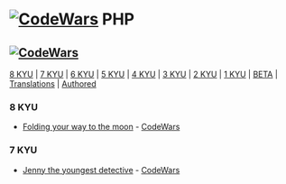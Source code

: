 # [![CodeWars](https://raw.githubusercontent.com/adrianeyre/codewars/master/Ruby/Authored/php.png)](PHP/PHP.md) PHP
## [![CodeWars](https://www.codewars.com/users/adrian.eyre/badges/large)](https://www.codewars.com/users/adrian.eyre "My Honor Badge") #

[8 KYU](#8KYU) | [7 KYU](#7KYU) | [6 KYU](#6KYU) | [5 KYU](#5KYU) | [4 KYU](#4KYU) | [3 KYU](#3KYU) | [2 KYU](#2KYU) | [1 KYU](#1KYU) | [BETA](#BETA) | [Translations](#TRAN) | [Authored](#AUTH)

### <a name="8KYU">8 KYU</a>
* [Folding your way to the moon](8KYU/Fold.php) - [CodeWars](https://www.codewars.com/kata/58f0ba42e89aa6158400000e)

### <a name="7KYU">7 KYU</a>
* [Jenny the youngest detective](8KYU/Jenny.php) - [CodeWars](https://www.codewars.com/kata/58b972cae826b960a300003e)

